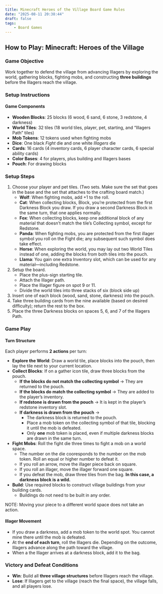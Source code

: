 ```yaml
---
title: Minecraft Heroes of the Village Board Game Rules
date: "2025-08-11 20:38:44"
draft: false
tags:
    - Board Games
---
```

<print-section>

## How to Play: Minecraft: Heroes of the Village

### Game Objective

Work together to defend the village from advancing Illagers by exploring the world, gathering blocks, fighting mobs, and constructing **three buildings** before the Illagers reach the village.

### Setup Instructions

#### Game Components
- **Wooden Blocks**: 25 blocks (6 wood, 6 sand, 6 stone, 3 redstone, 4 darkness)
- **World Tiles**: 32 tiles (18 world tiles, player, pet, starting, and “Illagers Path” tiles)
- **Mob Tokens**: 12 tokens used when fighting mobs
- **Dice**: One black *Fight* die and one white *Illagers* die
- **Cards**: 16 cards (4 inventory cards, 6 player character cards, 6 special ability cards)
- **Color Bases**: 4 for players, plus building and Illagers bases
- **Pouch**: For drawing blocks

### Setup Steps
1. Choose your player and pet tiles. (Two sets. Make sure the set that goes in the base and the set that attaches to the crafting board match.)
    - **Wolf**: When fighting mobs, add +1 to the roll.
    - **Cat**: When collecting blocks, Block, you’re protected from the first Darkness Block you draw. If you draw a second Darkness Block in the same turn, that one applies normally.
    - **Fox**: When collecting blocks, keep one additional block of any material that doesn’t match the tile’s Collecting symbol, except for Redstone.
    - **Panda**: When fighting mobs, you are protected from the first illager symbol you roll on the Fight die; any subsequent such symbol does take effect.
    - **Horse**: When exploring the world, you may lay out two World Tiles instead of one, adding the blocks from both tiles into the pouch.
    - **Llama**: You gain one extra Inventory slot, which can be used for any material—including Redstone.
2. Setup the board.
    - Place the plus-sign starting tile.
    - Attach the Illager path.
    - Place the Illager figure on spot 9 or 11.
    - Divide the world tiles into three stacks of six (block side up)
3. Insert one of each block (wood, sand, stone, darkness) into the pouch.
5. Take three building cards from the nine available (based on desired difficulty); return the rest to the box.
6. Place the three Darkness blocks on spaces 5, 6, and 7 of the Illagers Path.

### Game Play

#### Turn Structure

Each player performs **2 actions** per turn:
- **Explore the World**: Draw a world tile, place blocks into the pouch, then lay the tile next to your current location.
- **Collect Blocks**: If on a gather icon tile, draw three blocks from the pouch.
    - **If the blocks do not match the collecting symbol** → They are returned to the pouch.
    - **If the blocks do match the collecting symbol** → They are added to the player’s inventory.
    - **If redstone is drawn from the pouch** → It is kept in the player’s redstone inventory slot.
    - **If darkness is drawn from the pouch** →
      - The darkness block is returned to the pouch.
      - Place a mob token on the collecting symbol of that tile, blocking it until the mob is defeated.
      - Only **one** mob token is placed, even if multiple darkness blocks are drawn in the same turn.
- **Fight Mobs**: Roll the fight die three times to fight a mob on a world space.
    - The number on the die cooresponds to the number on the mob token. Roll an equal or higher number to defeat it.
    - If you roll an arrow, move the illager piece back on square.
    - If you roll an illager, move the illager forward one square.
    - If you defeat the mob, draw three tiles from the bag. **In this case, a darkness block is a wild.**
- **Build**: Use required blocks to construct village buildings from your building cards.
    - Buildings do not need to be built in any order.

NOTE: Moving your piece to a different world space does not take an action.

#### Illager Movement
- If you draw a darkness, add a mob token to the world spot. You cannot mine there until the mob is defeated.
- At the **end of each turn**, roll the Illagers die. Depending on the outcome, Illagers advance along the path toward the village.
- When a the Illager arrives at a darkness block, add it to the bag.

### Victory and Defeat Conditions
- **Win**: Build all **three village structures** before Illagers reach the village.
- **Lose**: If Illagers get to the village (reach the final space), the village falls, and all players lose.

</print-section>
